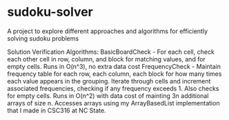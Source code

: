 # sudoku-solver
A project to explore different approaches and algorithms for efficiently solving sudoku problems

Solution Verification Algorithms:
BasicBoardCheck - For each cell, check each other cell in row, column, and block for matching values, and for empty cells. Runs in O(n^3), no extra data cost
FrequencyCheck - Maintain frequency table for each row, each column, each block for how many times each value appears in the grouping. Iterate through cells and increment associated frequencies, checking if any frequency exceeds 1. Also checks for empty cells. Runs in O(n^2) with data cost of mainting 3n additional arrays of size n. Accesses arrays using my ArrayBasedList implementation that I made in CSC316 at NC State.
